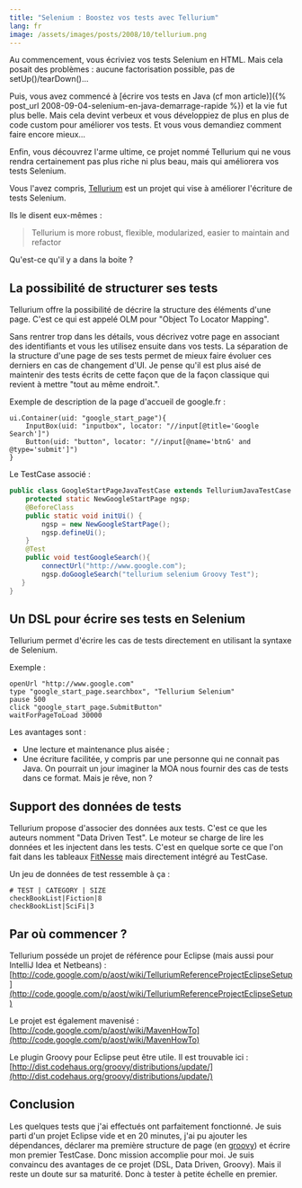 ```yaml
---
title: "Selenium : Boostez vos tests avec Tellurium"
lang: fr
image: /assets/images/posts/2008/10/tellurium.png
---
```


Au commencement, vous écriviez vos tests Selenium en HTML. Mais cela posait des problèmes : aucune factorisation possible, pas de setUp()/tearDown()...

Puis, vous avez commencé à [écrire vos tests en Java (cf mon article)]({% post_url 2008-09-04-selenium-en-java-demarrage-rapide %}) et la vie fut plus belle. Mais cela devint verbeux et vous développiez de plus en plus de code custom pour améliorer vos tests. Et vous vous demandiez comment faire encore mieux...

Enfin, vous découvrez l'arme ultime, ce projet nommé Tellurium qui ne vous rendra certainement pas plus riche ni plus beau, mais qui améliorera vos tests Selenium.

Vous l'avez compris, [Tellurium](http://code.google.com/p/aost) est un projet qui vise à améliorer l'écriture de tests Selenium.

Ils le disent eux-mêmes :

> Tellurium is more robust, flexible, modularized, easier to maintain and refactor

Qu'est-ce qu'il y a dans la boite ?

## La possibilité de structurer ses tests

Tellurium offre la possibilité de décrire la structure des éléments d'une page. C'est ce qui est appelé OLM pour "Object To Locator Mapping".

Sans rentrer trop dans les détails, vous décrivez votre page en associant des identifiants et vous les utilisez ensuite dans vos tests. La séparation de la structure d'une page de ses tests permet de mieux faire évoluer ces derniers en cas de changement d'UI. Je pense qu'il est plus aisé de maintenir des tests écrits de cette façon que de la façon classique qui revient à mettre "tout au même endroit.".

Exemple de description de la page d'accueil de google.fr :

```
ui.Container(uid: "google_start_page"){
    InputBox(uid: "inputbox", locator: "//input[@title='Google Search']")
    Button(uid: "button", locator: "//input[@name='btnG' and @type='submit']")
}
```

Le TestCase associé :

```java
public class GoogleStartPageJavaTestCase extends TelluriumJavaTestCase {
    protected static NewGoogleStartPage ngsp;
    @BeforeClass
    public static void initUi() {
        ngsp = new NewGoogleStartPage();
        ngsp.defineUi();
    }
    @Test
    public void testGoogleSearch(){
        connectUrl("http://www.google.com");
        ngsp.doGoogleSearch("tellurium selenium Groovy Test");
   }
}
```

## Un DSL pour écrire ses tests en Selenium

Tellurium permet d'écrire les cas de tests directement en utilisant la syntaxe de Selenium.

Exemple :

```
openUrl "http://www.google.com"
type "google_start_page.searchbox", "Tellurium Selenium"
pause 500
click "google_start_page.SubmitButton"
waitForPageToLoad 30000
```

Les avantages sont :

- Une lecture et maintenance plus aisée ;
- Une écriture facilitée, y compris par une personne qui ne connait pas Java. On pourrait un jour imaginer la MOA nous fournir des cas de tests dans ce format. Mais je rêve, non ?

## Support des données de tests

Tellurium propose d'associer des données aux tests. C'est ce que les auteurs nomment "Data Driven Test". Le moteur se charge de lire les données et les injectent dans les tests. C'est en quelque sorte ce que l'on fait dans les tableaux [FitNesse](http://fitnesse.org/) mais directement intégré au TestCase.

Un jeu de données de test ressemble à ça :

```
# TEST | CATEGORY | SIZE
checkBookList|Fiction|8
checkBookList|SciFi|3
```

## Par où commencer ?

Tellurium posséde un projet de référence pour Eclipse (mais aussi pour IntelliJ Idea et Netbeans) : [http://code.google.com/p/aost/wiki/TelluriumReferenceProjectEclipseSetup](http://code.google.com/p/aost/wiki/TelluriumReferenceProjectEclipseSetup)

Le projet est également mavenisé : [http://code.google.com/p/aost/wiki/MavenHowTo](http://code.google.com/p/aost/wiki/MavenHowTo)

Le plugin Groovy pour Eclipse peut être utile. Il est trouvable ici : [http://dist.codehaus.org/groovy/distributions/update/](http://dist.codehaus.org/groovy/distributions/update/)

## Conclusion

Les quelques tests que j'ai effectués ont parfaitement fonctionné. Je suis parti d'un projet Eclipse vide et en 20 minutes, j'ai pu ajouter les dépendances, déclarer ma première structure de page (en [groovy](http://groovy.codehaus.org/)) et écrire mon premier TestCase. Donc mission accomplie pour moi. Je suis convaincu des avantages de ce projet (DSL, Data Driven, Groovy). Mais il reste un doute sur sa maturité. Donc à tester à petite échelle en premier.

